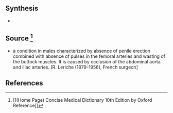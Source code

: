 ## Synthesis
- 
## Source [^1]
- a condition in males characterized by absence of penile erection combined with absence of pulses in the femoral arteries and wasting of the buttock muscles. It is caused by occlusion of the abdominal aorta and iliac arteries. \[R. Leriche (1879-1956), French surgeon]
## References

[^1]: [[(Home Page) Concise Medical Dictionary 10th Edition by Oxford Reference]]